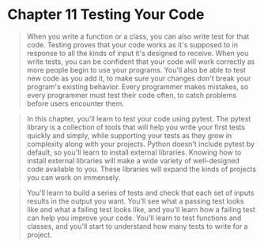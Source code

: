 # Chapter 11 Testing Your Code

> When you write a function or a class, you can also write test for that code. Testing proves that your code works as it's supposed to in response to all the kinds of input it's designed to receive. When you write tests, you can be confident that your code will work correctly as more people begin to use your programs. You'll also be able to test new code as you add it, to make sure your changes don't break your program's existing behavior. Every programmer makes mistakes, so every programmer must test their code often, to catch problems before users encounter them. 

> In this chapter, you'll learn to test your code using pytest. The pytest library is a collection of tools that will help you write your first tests quickly and simply, while supporting your tests as they grow in complexity along with your projects. Python doesn't include pytest by default, so you'll learn to install external libraries. Knowing how to install external libraries will make a wide variety of well-designed code available to you. These libraries will expand the kinds of projects you can work on immensely. 

> You'll learn to build a series of tests and check that each set of inputs results in the output you want. You'll see what a passing test looks like and what a failing test looks like, and you'll learn how a failing test can help you improve your code. You'll learn to test functions and classes, and you'll start to understand how many tests to write for a project.